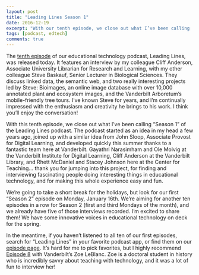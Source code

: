 ```yaml
---
layout: post
title: "Leading Lines Season 1"
date: 2016-12-19
excerpt: "With our tenth episode, we close out what I’ve been calling 'Season 1' of the Leading Lines podcast."
tags: [podcast, edtech]
comments: true
---
```


The [tenth episode](http://leadinglinespod.com/episode-010/) of our educational technology podcast, Leading Lines, was released today. It features an interview by my colleague Cliff Anderson, Associate University Librarian for Research and Learning, with my other colleague Steve Baskauf, Senior Lecturer in Biological Sciences. They discuss linked data, the semantic web, and two really interesting projects led by Steve: Bioimages, an online image database with over 10,000 annotated plant and ecosystem images, and the Vanderbilt Arboretum’s mobile-friendly tree tours. I’ve known Steve for years, and I’m continually impressed with the enthusiasm and creativity he brings to his work. I think you’ll enjoy the conversation!

With this tenth episode, we close out what I’ve been calling “Season 1” of the Leading Lines podcast. The podcast started as an idea in my head a few years ago, joined up with a similar idea from John Sloop, Associate Provost for Digital Learning, and developed quickly this summer thanks to a fantastic team here at Vanderbilt. Gayathri Narasimham and Ole Molvig at the Vanderbilt Institute for Digital Learning, Cliff Anderson at the Vanderbilt Library, and Rhett McDaniel and Stacey Johnson here at the Center for Teaching… thank you for jumping into this project, for finding and interviewing fascinating people doing interesting things in educational technology, and for making this whole experience easy and fun.

We’re going to take a short break for the holidays, but look for our first “Season 2” episode on Monday, January 16th. We’re aiming for another ten episodes in a row for Season 2 (first and third Mondays of the month), and we already have five of those interviews recorded. I’m excited to share them! We have some innovative voices in educational technology on deck for the spring.

In the meantime, if you haven’t listened to all ten of our first episodes, search for “Leading Lines” in your favorite podcast app, or find them on our [episode page](http://leadinglinespod.com/episodes/). It’s hard for me to pick favorites, but I highly recommend [Episode 8](http://leadinglinespod.com/episode-008/) with Vanderbilt’s Zoe LeBlanc. Zoe is a doctoral student in history who is incredibly savvy about teaching with technology, and it was a lot of fun to interview her!
